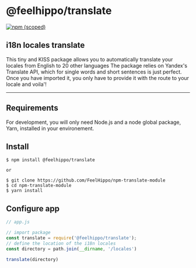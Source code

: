 # @feelhippo/translate

[![ npm (scoped) ](https://img.shields.io/badge/npm-v1.0.0-blue)](https://github.com/FeelHippo/npm-translate-module)

## i18n locales translate

This tiny and KISS package allows you to automatically translate your locales from English to 20 other languages
The package relies on Yandex's Translate API, which for single words and short sentences is just perfect. 
Once you have imported it, you only have to provide it with the route to your locale and voila'!

---
## Requirements

For development, you will only need Node.js and a node global package, Yarn, installed in your environement.

## Install

    $ npm install @feelhippo/translate

    or

    $ git clone https://github.com/FeelHippo/npm-translate-module
    $ cd npm-translate-module
    $ yarn install

## Configure app

``` js
// app.js

// import package
const translate = require('@feelhippo/translate');
// define the location of the i18n locales
const directory = path.join(__dirname, '/locales')

translate(directory)
```
